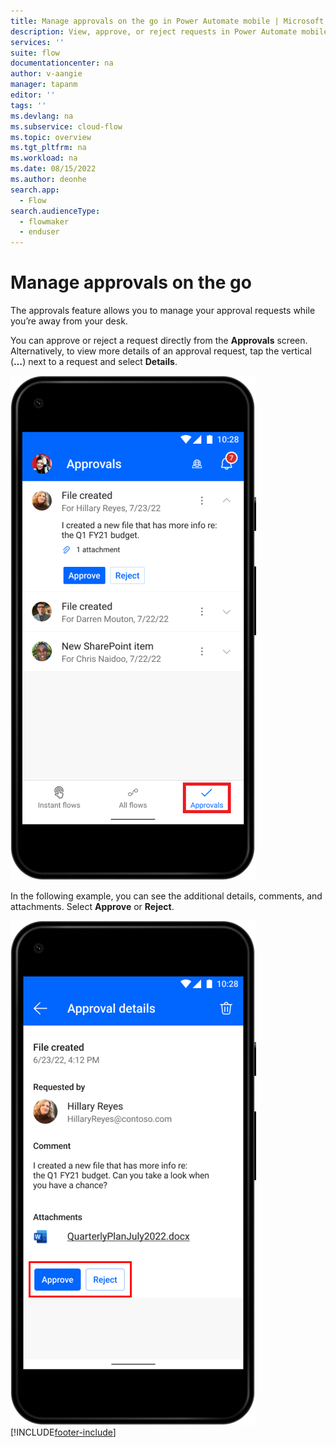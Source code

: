 ```yaml
---
title: Manage approvals on the go in Power Automate mobile | Microsoft Docs
description: View, approve, or reject requests in Power Automate mobile.
services: ''
suite: flow
documentationcenter: na
author: v-aangie
manager: tapanm
editor: ''
tags: ''
ms.devlang: na
ms.subservice: cloud-flow
ms.topic: overview
ms.tgt_pltfrm: na
ms.workload: na
ms.date: 08/15/2022
ms.author: deonhe
search.app: 
  - Flow
search.audienceType: 
  - flowmaker
  - enduser
---
```

# Manage approvals on the go

The approvals feature allows you to manage your approval requests while you’re away from your desk. 

You can approve or reject a request directly from the **Approvals** screen. Alternatively, to view more details of an approval request, tap the vertical (**…**) next to a request and select **Details**.

![Screenshot of a list of approval requests.](/articles/media/android/manage-approvals-1.png "List of approval requests")

In the following example, you can see the additional details, comments, and attachments. Select **Approve** or **Reject**.

![Screenshot of manage approvals.](/articles/media/android/manage-approvals.png "Approval details")
[!INCLUDE[footer-include](../includes/footer-banner.md)]